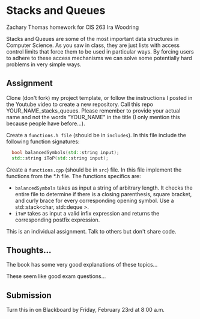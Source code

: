 # Stacks and Queues

Zachary Thomas homework for CIS 263 Ira Woodring

Stacks and Queues are some of the most important data structures in Computer Science.  As you saw in class, they are just lists with access control limits that force them to be used in particular ways.  By forcing users to adhere to these access mechanisms we can solve some potentially hard problems in very simple ways.

## Assignment

Clone (don't fork) my project template, or follow the instructions I posted in the Youtube video to create a new repository.  Call this repo YOUR_NAME_stacks_queues.  Please remember to provide your actual name and not the words "YOUR_NAME" in the title (I only mention this because people have before...).

Create a ```functions.h file``` (should be in ```includes```).  In this file include the following function signatures:

```C++
  bool balancedSymbols(std::string input);
  std::string iToP(std::string input);
```

Create a ```functions.cpp``` (should be in ```src```) file.  In this file implement the functions from the \*.h file.  The functions specifics are:

- ```balancedSymbols``` takes as input a string of arbitrary length.  It checks the entire file to determine if there is a closing parenthesis, square bracket, and curly brace for every corresponding opening symbol.  Use a std::stack<char, std::deque<char> >.
- ```iToP``` takes as input a valid infix expression and returns the corresponding postfix expression.  

This is an individual assignment.  Talk to others but don't share code.

## Thoughts...

The book has some very good explanations of these topics...

These seem like good exam questions...

## Submission

Turn this in on Blackboard by Friday, February 23rd at 8:00 a.m.
